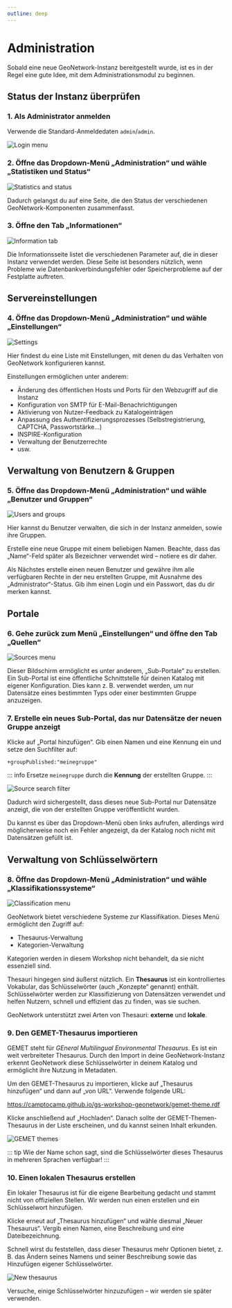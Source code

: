 ```yaml
---
outline: deep
---
```


# Administration

Sobald eine neue GeoNetwork-Instanz bereitgestellt wurde, ist es in der Regel eine gute Idee, mit dem Administrationsmodul zu beginnen.

## Status der Instanz überprüfen

### 1. Als Administrator anmelden

Verwende die Standard-Anmeldedaten `admin`/`admin`.

![Login menu](../assets/login.png)

### 2. Öffne das Dropdown-Menü „Administration“ und wähle „Statistiken und Status“

![Statistics and status](../assets/statistics-menu.png)

Dadurch gelangst du auf eine Seite, die den Status der verschiedenen GeoNetwork-Komponenten zusammenfasst.

### 3. Öffne den Tab „Informationen“

![Information tab](../assets/information-menu.png)

Die Informationsseite listet die verschiedenen Parameter auf, die in dieser Instanz verwendet werden. Diese Seite ist besonders nützlich, wenn Probleme wie Datenbankverbindungsfehler oder Speicherprobleme auf der Festplatte auftreten.

## Servereinstellungen

### 4. Öffne das Dropdown-Menü „Administration“ und wähle „Einstellungen“

![Settings](../assets/server-settings.png)

Hier findest du eine Liste mit Einstellungen, mit denen du das Verhalten von GeoNetwork konfigurieren kannst.

Einstellungen ermöglichen unter anderem:
* Änderung des öffentlichen Hosts und Ports für den Webzugriff auf die Instanz
* Konfiguration von SMTP für E-Mail-Benachrichtigungen
* Aktivierung von Nutzer-Feedback zu Katalogeinträgen
* Anpassung des Authentifizierungsprozesses (Selbstregistrierung, CAPTCHA, Passwortstärke...)
* INSPIRE-Konfiguration
* Verwaltung der Benutzerrechte
* usw.

## Verwaltung von Benutzern & Gruppen

### 5. Öffne das Dropdown-Menü „Administration“ und wähle „Benutzer und Gruppen“

![Users and groups](../assets/users-menu.png)

Hier kannst du Benutzer verwalten, die sich in der Instanz anmelden, sowie ihre Gruppen.

Erstelle eine neue Gruppe mit einem beliebigen Namen. Beachte, dass das „Name“-Feld später als Bezeichner verwendet wird – notiere es dir daher.

Als Nächstes erstelle einen neuen Benutzer und gewähre ihm alle verfügbaren Rechte in der neu erstellten Gruppe, mit Ausnahme des „Administrator“-Status. Gib ihm einen Login und ein Passwort, das du dir merken kannst.

## Portale

### 6. Gehe zurück zum Menü „Einstellungen“ und öffne den Tab „Quellen“

![Sources menu](../assets/sources-menu.png)

Dieser Bildschirm ermöglicht es unter anderem, „Sub-Portale“ zu erstellen. Ein Sub-Portal ist eine öffentliche Schnittstelle für deinen Katalog mit eigener Konfiguration. Dies kann z. B. verwendet werden, um nur Datensätze eines bestimmten Typs oder einer bestimmten Gruppe anzuzeigen.

### 7. Erstelle ein neues Sub-Portal, das nur Datensätze der neuen Gruppe anzeigt

Klicke auf „Portal hinzufügen“. Gib einen Namen und eine Kennung ein und setze den Suchfilter auf:

```
+groupPublished:"meinegruppe"
```


::: info
Ersetze `meinegruppe` durch die **Kennung** der erstellten Gruppe.
:::

![Source search filter](../assets/source-search-filter.png)

Dadurch wird sichergestellt, dass dieses neue Sub-Portal nur Datensätze anzeigt, die von der erstellten Gruppe veröffentlicht wurden.

Du kannst es über das Dropdown-Menü oben links aufrufen, allerdings wird möglicherweise noch ein Fehler angezeigt, da der Katalog noch nicht mit Datensätzen gefüllt ist.

## Verwaltung von Schlüsselwörtern

### 8. Öffne das Dropdown-Menü „Administration“ und wähle „Klassifikationssysteme“

![Classification menu](../assets/classification.png)

GeoNetwork bietet verschiedene Systeme zur Klassifikation. Dieses Menü ermöglicht den Zugriff auf:
* Thesaurus-Verwaltung
* Kategorien-Verwaltung

Kategorien werden in diesem Workshop nicht behandelt, da sie nicht essenziell sind.

Thesauri hingegen sind äußerst nützlich. Ein **Thesaurus** ist ein kontrolliertes Vokabular, das Schlüsselwörter (auch „Konzepte“ genannt) enthält. Schlüsselwörter werden zur Klassifizierung von Datensätzen verwendet und helfen Nutzern, schnell und effizient das zu finden, was sie suchen.

GeoNetwork unterstützt zwei Arten von Thesauri: **externe** und **lokale**.

### 9. Den GEMET-Thesaurus importieren

GEMET steht für _GEneral Multilingual Environmental Thesaurus_. Es ist ein weit verbreiteter Thesaurus. Durch den Import in deine GeoNetwork-Instanz erkennt GeoNetwork diese Schlüsselwörter in deinem Katalog und ermöglicht ihre Nutzung in Metadaten.

Um den GEMET-Thesaurus zu importieren, klicke auf „Thesaurus hinzufügen“ und dann auf „von URL“. Verwende folgende URL:

https://camptocamp.github.io/gs-workshop-geonetwork/gemet-theme.rdf

Klicke anschließend auf „Hochladen“. Danach sollte der GEMET-Themen-Thesaurus in der Liste erscheinen, und du kannst seinen Inhalt erkunden.

![GEMET themes](../assets/gemet-themes.png)

::: tip
Wie der Name schon sagt, sind die Schlüsselwörter dieses Thesaurus in mehreren Sprachen verfügbar!
:::

### 10. Einen lokalen Thesaurus erstellen

Ein lokaler Thesaurus ist für die eigene Bearbeitung gedacht und stammt nicht von offiziellen Stellen. Wir werden nun einen erstellen und ein Schlüsselwort hinzufügen.

Klicke erneut auf „Thesaurus hinzufügen“ und wähle diesmal „Neuer Thesaurus“. Vergib einen Namen, eine Beschreibung und eine Dateibezeichnung.

Schnell wirst du feststellen, dass dieser Thesaurus mehr Optionen bietet, z. B. das Ändern seines Namens und seiner Beschreibung sowie das Hinzufügen eigener Schlüsselwörter.

![New thesaurus](../assets/new-thesaurus.png)

Versuche, einige Schlüsselwörter hinzuzufügen – wir werden sie später verwenden.
